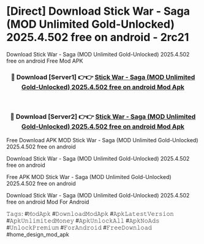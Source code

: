 # [Direct] Download Stick War - Saga (MOD Unlimited Gold-Unlocked) 2025.4.502 free on android - 2rc21
Download Stick War - Saga (MOD Unlimited Gold-Unlocked) 2025.4.502 free on android Free Mod APK

<div align="center">
<h3>🔴 Download [Server1] 👉👉 <a href="https://apk-comot.site?title=Stick_War_-_Saga_(MOD_Unlimited_Gold-Unlocked)_2025.4.502_free_on_android">Stick War - Saga (MOD Unlimited Gold-Unlocked) 2025.4.502 free on android Mod Apk</a></h3><br>

<h3>🔴 Download [Server2] 👉👉 <a href="https://apk-comot.site?title=Stick_War_-_Saga_(MOD_Unlimited_Gold-Unlocked)_2025.4.502_free_on_android">Stick War - Saga (MOD Unlimited Gold-Unlocked) 2025.4.502 free on android Mod Apk</a></h3>
</div>


Free Download APK MOD Stick War - Saga (MOD Unlimited Gold-Unlocked) 2025.4.502 free on android

Download Stick War - Saga (MOD Unlimited Gold-Unlocked) 2025.4.502 free on android 

Free APK MOD Stick War - Saga (MOD Unlimited Gold-Unlocked) 2025.4.502 free on android 

Download Stick War - Saga (MOD Unlimited Gold-Unlocked) 2025.4.502 free on android Mod For Android

𝚃𝚊𝚐𝚜: #𝙼𝚘𝚍𝙰𝚙𝚔 #𝙳𝚘𝚠𝚗𝚕𝚘𝚊𝚍𝙼𝚘𝚍𝙰𝚙𝚔 #𝙰𝚙𝚔𝙻𝚊𝚝𝚎𝚜𝚝𝚅𝚎𝚛𝚜𝚒𝚘𝚗 #𝙰𝚙𝚔𝚄𝚗𝚕𝚒𝚖𝚒𝚝𝚎𝚍𝙼𝚘𝚗𝚎𝚢 #𝙰𝚙𝚔𝚄𝚗𝚕𝚘𝚌𝚔𝙰𝚕𝚕 #𝙰𝚙𝚔𝙽𝚘𝙰𝚍𝚜 #𝚄𝚗𝚕𝚘𝚌𝚔𝙿𝚛𝚎𝚖𝚒𝚞𝚖 #𝙵𝚘𝚛𝙰𝚗𝚍𝚛𝚘𝚒𝚍 #𝙵𝚛𝚎𝚎𝙳𝚘𝚠𝚗𝚕𝚘𝚊𝚍 #home_design_mod_apk